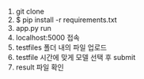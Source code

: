1. git clone 
2. $ pip install -r requirements.txt
3. app.py run
4. localhost:5000 접속
5. testfiles 폴더 내의 파일 업로드 
6. testfile 시간에 맞게 모델 선택 후 submit
7. result 파일 확인
